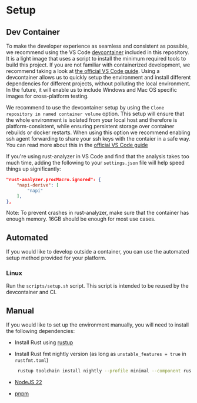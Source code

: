 # Setup

## Dev Container

To make the developer experience as seamless and consistent as possible, we recommend using the VS Code [devcontainer](https://github.com/NomicFoundation/slang/tree/main/.devcontainer) included in this repository. It is a light image that uses a script to install the minimum required tools to build this project. If you are not familiar with containerized development, we recommend taking a look at [the official VS Code guide](https://code.visualstudio.com/docs/remote/containers). Using a devcontainer allows us to quickly setup the environment and install different dependencies for different projects, without polluting the local environment. In the future, it will enable us to include Windows and Mac OS specific images for cross-platform testing.

We recommend to use the devcontainer setup by using the `Clone repository in named container volume` option. This setup will ensure that the whole environment is isolated from your local host and therefore is platform-consistent, while ensuring persistent storage over container rebuilds or docker restarts.
When using this option we recommend enabling ssh agent forwarding to share your ssh keys with the contaier in a safe way. You can read more about this in the [official VS Code guide](https://code.visualstudio.com/remote/advancedcontainers/sharing-git-credentials#_using-ssh-keys)

If you're using rust-analyzer in VS Code and find that the analysis takes too much time, adding the following to your `settings.json` file will help speed things up significantly:

```json
"rust-analyzer.procMacro.ignored": {
    "napi-derive": [
        "napi"
    ],
},
```

Note: To prevent crashes in rust-analyzer, make sure that the container has enough memory. 16GB should be enough for most use cases.

## Automated

If you would like to develop outside a container, you can use the automated setup method provided for your platform.

### Linux

Run the `scripts/setup.sh` script. This script is intended to be reused by the devcontainer and CI.

## Manual

If you would like to set up the environment manually, you will need to install the following dependencies:

- Install Rust using [rustup](https://www.rust-lang.org/tools/install)
- Install Rust fmt nightly version (as long as `unstable_features = true` in `rustfmt.toml`)

  ```sh
   rustup toolchain install nightly --profile minimal --component rustfmt
  ```

- [NodeJS 22](https://nodejs.org/en)
- [pnpm](https://pnpm.io/installation)
